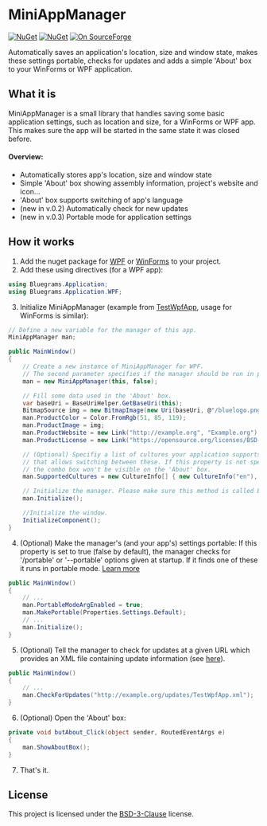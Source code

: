 # MiniAppManager
[![NuGet](https://img.shields.io/nuget/v/MiniAppManager.WPF.svg?label=nuget+for+WPF&colorB=004880)](https://www.nuget.org/packages/MiniAppManager.WPF/)
[![NuGet](https://img.shields.io/nuget/v/MiniAppManager.WinForms.svg?label=nuget+for+WinForms&colorB=004880)](https://www.nuget.org/packages/MiniAppManager.WinForms/)
[![On SourceForge](https://img.shields.io/badge/sourceforge-download-orange.svg)](https://sourceforge.net/projects/miniappmanager/)

Automatically saves an application's location, size and window state, makes these settings portable, checks for updates
and adds a simple 'About' box to your WinForms or WPF application.

## What it is
MiniAppManager is a small library that handles saving some basic application settings, such as location
and size, for a WinForms or WPF app. This makes sure the app will be started in the same state it was 
closed before.

#### Overview:
* Automatically stores app's location, size and window state
* Simple 'About' box showing assembly information, project's website and icon...
* 'About' box supports switching of app's language
* (new in v.0.2) Automatically check for new updates
* (new in v.0.3) Portable mode for application settings

## How it works
1. Add the nuget package for [WPF](https://www.nuget.org/packages/MiniAppManager.WPF) or [WinForms](https://www.nuget.org/packages/MiniAppManager.WinForms/) to your project.
2. Add these using directives (for a WPF app):
```csharp
using Bluegrams.Application;
using Bluegrams.Application.WPF;
```
3. Initialize MiniAppManager (example from [TestWpfApp](TestWpfApp/MainWindow.xaml.cs), usage for WinForms is similar):
```csharp
// Define a new variable for the manager of this app.
MiniAppManager man;

public MainWindow()
{
    // Create a new instance of MiniAppManager for WPF. 
    // The second parameter specifies if the manager should be run in portable mode.
    man = new MiniAppManager(this, false);

    // Fill some data used in the 'About' box.
    var baseUri = BaseUriHelper.GetBaseUri(this);
    BitmapSource img = new BitmapImage(new Uri(baseUri, @"/bluelogo.png"));
    man.ProductColor = Color.FromRgb(51, 85, 119);
    man.ProductImage = img;
    man.ProductWebsite = new Link("http://example.org", "Example.org");
    man.ProductLicense = new Link("https://opensource.org/licenses/BSD-3-Clause", "BSD-3-Clause License");

    // (Optional) Specifiy a list of cultures your application supports to fill a combo box 
    // that allows switching between these. If this property is not specified, 
    // the combo box won't be visible on the 'About' box.
    man.SupportedCultures = new CultureInfo[] { new CultureInfo("en"), new CultureInfo("de") };

    // Initialize the manager. Please make sure this method is called BEFORE you initialize your window.
    man.Initialize();

    //Initialize the window.
    InitializeComponent();
}
```
4. (Optional) Make the manager's (and your app's) settings portable: If this property is set to true (false by default),
    the manager checks for '/portable' or '--portable' options given at startup. If it finds
    one of these it runs in portable mode. [Learn more](https://github.com/bluegrams/MiniAppManager/wiki/Portable-Mode)
```csharp
public MainWindow()
{
    // ...
    man.PortableModeArgEnabled = true;
	man.MakePortable(Properties.Settings.Default);
    // ...
    man.Initialize();
}
```
5. (Optional) Tell the manager to check for updates at a given URL which provides an XML file containing update
    information (see [here](TestWpfApp/AppUpdateExample.xml)).
```csharp
public MainWindow()
{
    // ...
    man.CheckForUpdates("http://example.org/updates/TestWpfApp.xml");
}
```
6. (Optional) Open the 'About' box:
```csharp
private void butAbout_Click(object sender, RoutedEventArgs e)
{
    man.ShowAboutBox();
}
```
7. That's it.

## License
This project is licensed under the [BSD-3-Clause](LICENSE) license.
